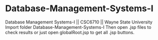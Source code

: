 # Database-Management-Systems-I
Database Management Systems-I || CSC6710 || Wayne State University
Import folder Database-Management-Systems-I
Then open .jsp files to check results or just open globalRoot.jsp to get all .jsp buttons.
